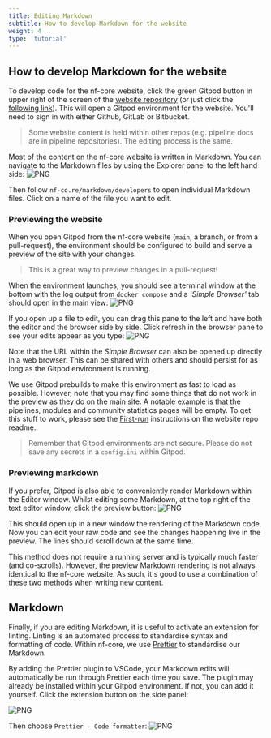 ```yaml
---
title: Editing Markdown
subtitle: How to develop Markdown for the website
weight: 4
type: 'tutorial'
---
```


## How to develop Markdown for the website

To develop code for the nf-core website, click the green Gitpod button in upper right of the screen of the [website repository](https://github.com/nf-core/website) (or just click the [following link](https://gitpod.io/#https://github.com/nf-core/website)).
This will open a Gitpod environment for the website. You'll need to sign in with either Github, GitLab or Bitbucket.

> Some website content is held within other repos (e.g. pipeline docs are in pipeline repositories).
> The editing process is the same.

Most of the content on the nf-core website is written in Markdown.
You can navigate to the Markdown files by using the Explorer panel to the left hand side: ![PNG](/images/contributing/gitpod/explorer.png)

Then follow `nf-co.re/markdown/developers` to open individual Markdown files. Click on a name of the file you want to edit.

### Previewing the website

When you open Gitpod from the nf-core website (`main`, a branch, or from a pull-request), the environment should be configured to build and serve a preview of the site with your changes.

> This is a great way to preview changes in a pull-request!

When the environment launches, you should see a terminal window at the bottom with the log output from `docker compose` and a _'Simple Browser'_ tab should open in the main view:
![PNG](/images/contributing/gitpod/website_preview.png)

If you open up a file to edit, you can drag this pane to the left and have both the editor and the browser side by side.
Click refresh in the browser pane to see your edits appear as you type:
![PNG](/images/contributing/gitpod/website_preview_2.png)

Note that the URL within the _Simple Browser_ can also be opened up directly in a web browser. This can be shared with others and should persist for as long as the Gitpod environment is running.

We use Gitpod prebuilds to make this environment as fast to load as possible.
However, note that you may find some things that do not work in the preview as they do on the main site.
A notable example is that the pipelines, modules and community statistics pages will be empty.
To get this stuff to work, please see the [First-run](https://github.com/nf-core/website#first-run) instructions on the website repo readme.

> Remember that Gitpod environments are not secure. Please do not save any secrets in a `config.ini` within Gitpod.

### Previewing markdown

If you prefer, Gitpod is also able to conveniently render Markdown within the Editor window.
Whilst editing some Markdown, at the top right of the text editor window, click the preview button:
![PNG](/images/contributing/gitpod/preview.png)

This should open up in a new window the rendering of the Markdown code.
Now you can edit your raw code and see the changes happening live in the preview.
The lines should scroll down at the same time.

This method does not require a running server and is typically much faster (and co-scrolls).
However, the preview Markdown rendering is not always identical to the nf-core website.
As such, it's good to use a combination of these two methods when writing new content.

## Markdown

Finally, if you are editing Markdown, it is useful to activate an extension for linting.
Linting is an automated process to standardise syntax and formatting of code.
Within nf-core, we use [Prettier](https://prettier.io/) to standardise our Markdown.

By adding the Prettier plugin to VSCode, your Markdown edits will automatically be run through Prettier each time you save.
The plugin may already be installed within your Gitpod environment.
If not, you can add it yourself. Click the extension button on the side panel:

![PNG](/images/contributing/gitpod/extension.png)

Then choose `Prettier - Code formatter`:
![PNG](/images/contributing/gitpod/prettier-vscode.png)
